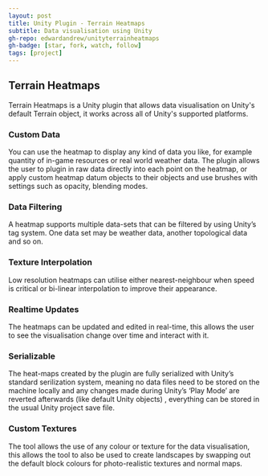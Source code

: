 ```yaml
---
layout: post
title: Unity Plugin - Terrain Heatmaps
subtitle: Data visualisation using Unity
gh-repo: edwardandrew/unityterrainheatmaps
gh-badge: [star, fork, watch, follow]
tags: [project]
---
```

## Terrain Heatmaps
Terrain Heatmaps is a Unity plugin that allows data visualisation on Unity's default Terrain object, it works across all of Unity's supported platforms.

### Custom Data
You can use the heatmap to display any kind of data you like, for example quantity of in-game resources or real world weather data. The plugin allows the user to plugin in raw data directly into each point on the heatmap, or apply custom heatmap datum objects to their objects and use brushes with settings such as opacity, blending modes.

### Data Filtering
A heatmap supports multiple data-sets that can be filtered by using Unity’s tag system. One data set may be weather data, another topological data and so on.

### Texture Interpolation
Low resolution heatmaps can utilise either nearest-neighbour when speed is critical or bi-linear interpolation to improve their appearance.

### Realtime Updates
The heatmaps can be updated and edited in real-time, this allows the user to see the visualisation change over time and interact with it.

### Serializable
The heat-maps created by the plugin are fully serialized with Unity’s standard serilization system, meaning no data files need to be stored on the machine locally and any changes made during Unity’s ‘Play Mode’ are reverted afterwards (like default Unity objects) , everything can be stored in the usual Unity project save file.

### Custom Textures
The tool allows the use of any colour or texture for the data visualisation, this allows the tool to also be used to create landscapes by swapping out the default block colours for photo-realistic textures and normal maps.
